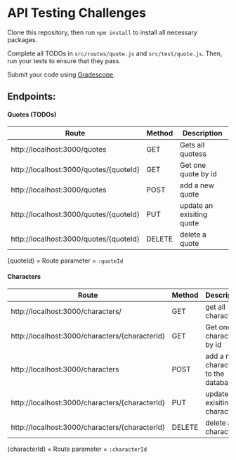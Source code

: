 # API Testing Challenges

Clone this repository, then run `npm install` to install all necessary packages.

Complete all TODOs in `src/routes/quote.js` and `src/test/quote.js`. Then, run your tests to ensure that they pass.

Submit your code using [Gradescope](https://gradescope.com).

## Endpoints:

#### Quotes (TODOs)

| Route | Method | Description |
| ----------- | ----------- | ----------- |
|http://localhost:3000/quotes |GET | Gets all quotess |
|http://localhost:3000/quotes/{quoteId} |GET | Get one quote by id|
|http://localhost:3000/quotes | POST | add a new quote |
|http://localhost:3000/quotes/{quoteId}| PUT | update an exisiting quote|
|http://localhost:3000/quotes/{quoteId} | DELETE | delete a quote |

{quoteId} = Route parameter = `:quoteId`
#### Characters

| Route | Method  | Description |
| ----------- | ----------- | ----------- |
|http://localhost:3000/characters/ | GET | get all characters |
|http://localhost:3000/characters/{characterId} |GET | Get one character by id|
|http://localhost:3000/characters | POST | add a new character to the database |
|http://localhost:3000/characters/{characterId}| PUT | update an exisiting character|
|http://localhost:3000/characters/{characterId} | DELETE | delete a character |

{characterId} = Route parameter = `:characterId`